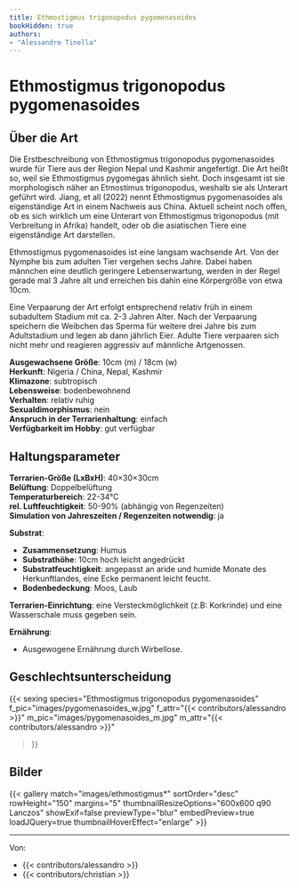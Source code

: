 ```yaml
---
title: Ethmostigmus trigonopodus pygomenasoides
bookHidden: true
authors:
- "Alessandro Tinella"
---
```

# Ethmostigmus trigonopodus pygomenasoides

## Über die Art

Die Erstbeschreibung von Ethmostigmus trigonopodus pygomenasoides wurde für Tiere aus der Region Nepal und Kashmir angefertigt. Die Art heißt so, weil sie Ethmostigmus pygomegas ähnlich sieht. Doch insgesamt ist sie morphologisch näher an Etmostimus trigonopodus, weshalb sie als Unterart geführt wird.  Jiang, et all (2022) nennt Ethmostigmus pygomenasoides als eigenständige Art in einem Nachweis aus China. Aktuell scheint noch offen, ob es sich wirklich um eine Unterart von Ethmostigmus trigonopodus (mit Verbreitung in Afrika) handelt, oder ob die asiatischen Tiere eine eigenständige Art darstellen.

Ethmostigmus pygomenasoides ist eine langsam wachsende Art. Von der Nymphe bis zum adulten Tier vergehen sechs Jahre. Dabei haben männchen eine deutlich geringere Lebenserwartung, werden in der Regel gerade mal 3 Jahre alt und erreichen bis dahin eine Körpergröße von etwa 10cm.

Eine Verpaarung der Art erfolgt entsprechend relativ früh in einem subadultem Stadium mit ca. 2-3 Jahren Alter. Nach der Verpaarung speichern die Weibchen das Sperma für weitere drei Jahre bis zum Adultstadium und legen ab dann jährlich Eier. Adulte Tiere verpaaren sich nicht mehr und reagieren aggressiv auf männliche Artgenossen.

**Ausgewachsene Größe**: 10cm (m) / 18cm (w)  
**Herkunft**: Nigeria / China, Nepal, Kashmir  
**Klimazone**: subtropisch  
**Lebensweise**: bodenbewohnend  
**Verhalten**: relativ ruhig  
**Sexualdimorphismus**: nein  
**Anspruch in der Terrarienhaltung**: einfach  
**Verfügbarkeit im Hobby**: gut verfügbar

## Haltungsparameter

**Terrarien-Größe (LxBxH)**: 40×30×30cm  
**Belüftung**: Doppelbelüftung  
**Temperaturbereich**: 22-34°C  
**rel. Luftfeuchtigkeit**: 50-90% (abhängig von Regenzeiten)  
**Simulation von Jahreszeiten / Regenzeiten notwendig**: ja  

**Substrat**:

- **Zusammensetzung**: Humus
- **Substrathöhe**: 10cm hoch leicht angedrückt
- **Substratfeuchtigkeit**: angepasst an aride und humide Monate des Herkunftlandes, eine Ecke permanent leicht feucht.
- **Bodenbedeckung**: Moos, Laub

**Terrarien-Einrichtung**: eine Versteckmöglichkeit (z.B: Korkrinde) und eine Wasserschale muss gegeben sein.

**Ernährung**:

- Ausgewogene Ernährung durch Wirbellose.

## Geschlechtsunterscheidung

{{< sexing 
    species="Ethmostigmus trigonopodus pygomenasoides"
    f_pic="images/pygomenasoides_w.jpg" 
    f_attr="{{< contributors/alessandro >}}"
    m_pic="images/pygomenasoides_m.jpg" 
    m_attr="{{< contributors/alessandro >}}"
>}}


## Bilder


{{< gallery match="images/ethmostigmus*" sortOrder="desc" rowHeight="150" margins="5" thumbnailResizeOptions="600x600 q90 Lanczos" showExif=false previewType="blur" embedPreview=true loadJQuery=true thumbnailHoverEffect="enlarge" >}}

---
Von: 
* {{< contributors/alessandro >}}
* {{< contributors/christian >}}
